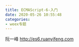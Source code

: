```yaml
---
title: ECMAScript-6-入门
date: 2020-05-26 10:55:48
categories:
- weex专题
---
```

阮一峰
http://es6.ruanyifeng.com
